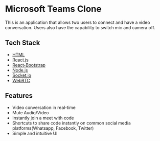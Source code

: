 # Microsoft Teams Clone

This is an application that allows two users to connect and have a video conversation. Users also have the capability to switch mic and camera off.

## Tech Stack

- [HTML](https://developer.mozilla.org/en-US/docs/Web/HTML)
- [React.js](https://reactjs.org/)
- [React-Bootstrap](https://react-bootstrap.github.io/)
- [Node.js](https://nodejs.org/en/)
- [Socket.io](https://socket.io/)
- [WebRTC](https://github.com/webrtc)

## Features 

- Video conversation in real-time
- Mute Audio/Video
- Instantly join a meet with code
- Shortcuts to share code instantly on common social media platforms(Whatsapp, Facebook, Twitter)
- Simple and intuitive UI


